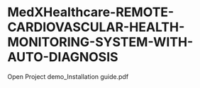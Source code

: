 # MedXHealthcare-REMOTE-CARDIOVASCULAR-HEALTH-MONITORING-SYSTEM-WITH-AUTO-DIAGNOSIS

Open Project demo_Installation guide.pdf
